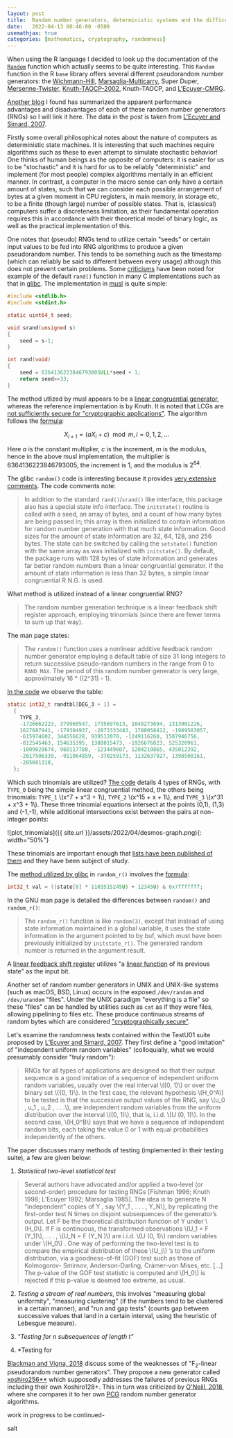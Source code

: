 ```yaml
---
layout: post
title:  Random number generators, deterministic systems and the difficulty of modeling stochasticity
date:   2022-04-13 00:46:00 -0500
usemathjax: true
categories: [mathematics, cryptography, randomness]
---
```

When using the R language I decided to look up the documentation of the [`Random`](https://www.rdocumentation.org/packages/base/versions/3.6.2/topics/Random) function which actually seems to be quite interesting. This `Random` function in the R `base` library offers several different pseudorandom number generators: the [Wichmann-Hill](https://en.wikipedia.org/wiki/Wichmann%E2%80%93Hill), [Marsaglia-Multicarry](https://en.wikipedia.org/wiki/Multiply-with-carry_pseudorandom_number_generator), Super Duper, [Mersenne-Twister](https://en.wikipedia.org/wiki/Mersenne_Twister), [Knuth-TAOCP-2002](https://www-cs-faculty.stanford.edu/~knuth/news02.html), Knuth-TAOCP, and [L'Ecuyer-CMRG](https://pubsonline.informs.org/doi/abs/10.1287/opre.47.1.159). 

[Another blog](https://coolbutuseless.github.io/2020/07/07/the-quality-of-rs-random-number-generators/) I found has summarized the apparent performance advantages and disadvantages of each of these random number generators (RNGs) so I will link it here. The data in the post is taken from [L'Ecuyer and Simard, 2007](https://www.iro.umontreal.ca/~lecuyer/myftp/papers/testu01.pdf). 

Firstly some overall philosophical notes about the nature of computers as deterministic state machines. It is interesting that such machines require algorithms such as these to even attempt to simulate stochastic behavior! One thinks of human beings as the opposite of computers: it is easier for us to be "stochastic" and it is hard for us to be reliably "deterministic" and implement (for most people) complex algorithms mentally in an efficient manner. In contrast, a computer in the macro sense can only have a certain amount of states, such that we can consider each possible arrangement of bytes at a given moment in CPU registers, in main memory, in storage etc, to be a finite (though large) number of possible states. That is, (classical) computers suffer a discreteness limitation, as their fundamental operation requires this in accordance with their theoretical model of binary logic, as well as the practical implementation of this.

One notes that (pseudo) RNGs tend to utilize certain "seeds" or certain input values to be fed into RNG algorithms to produce a given pseudorandom number. This tends to be something such as the timestamp (which can reliably be said to different between every usage) although this does not prevent certain problems. Some [criticisms](https://scicomp.stackexchange.com/questions/30479/how-good-are-current-implementations-of-rand-in-c) have been noted for example of the default `rand()` function in many C implementations such as that in [glibc](https://sourceware.org/git/?p=glibc.git;a=blob;f=stdlib/rand.c;h=9c90e77af5d797894a1c50f1bb84c136dc5deb80;hb=HEAD). The implementation in [musl](https://git.musl-libc.org/cgit/musl/tree/src/prng/rand.c) is quite simple:

```c
#include <stdlib.h>
#include <stdint.h>

static uint64_t seed;

void srand(unsigned s)
{
	seed = s-1;
}

int rand(void)
{
	seed = 6364136223846793005ULL*seed + 1;
	return seed>>33;
}
```
The method utlized by musl appears to be a [linear congruential generator](https://en.wikipedia.org/wiki/Linear_congruential_generator#:~:text=264-,6364136223846793005,-1), whereas the reference implementation is by Knuth. It is noted that LCGs are [not sufficiently secure for "cryptographic applications"](https://crypto.stackexchange.com/questions/60543/how-are-linear-congruential-generator-multipliers-chosen). The algorithm follows the [formula](https://www.eg.bucknell.edu/~xmeng/Course/CS6337/Note/master/node40.html):

$$X_{i+1} = (aX_i + c) \mod m, i=0,1,2,...$$

Here *a* is the constant multiplier, *c* is the increment, *m* is the modulus, hence in the above musl implementation, the multiplier is 6364136223846793005, the increment is 1, and the modulus is 2<sup>64</sup>.

The glibc `random()` code is interesting because it provides [very extensive comments](https://sourceware.org/git/?p=glibc.git;a=blob;f=stdlib/random.c#l59). The code comments note:
> In addition to the standard `rand()`/`srand()` like interface, this package also has a special state info interface.  The `initstate()` routine is called with a seed, an array of bytes, and a count of how many bytes are being passed in; this array is then initialized to contain information for random number generation with that much state information.  Good sizes for the amount of state information are 32, 64, 128, and 256 bytes.  The state can be switched by calling the `setstate()` function with the same array as was initialized with `initstate()`.  By default, the package runs with 128 bytes of state information and generates far better random numbers than a linear congruential generator.  If the amount of state information is less than 32 bytes, a simple linear congruential R.N.G. is used.

What method is utilized instead of a linear congruential RNG?
> The random number generation technique is a linear feedback shift register approach, employing trinomials (since there are fewer terms to sum up that way).

The man page states:
> The `random()` function uses a nonlinear additive feedback random number generator employing a default table of size 31 long integers to return successive pseudo-random numbers in the range from 0 to `RAND_MAX`. The period of this random number generator is very large, approximately 16 * ((2^31) - 1).

[In the code](https://sourceware.org/git/?p=glibc.git;a=blob;f=stdlib/random.c#l146) we observe the table:
```c
static int32_t randtbl[DEG_3 + 1] =
  {
    TYPE_3,
    -1726662223, 379960547, 1735697613, 1040273694, 1313901226,
    1627687941, -179304937, -2073333483, 1780058412, -1989503057,
    -615974602, 344556628, 939512070, -1249116260, 1507946756,
    -812545463, 154635395, 1388815473, -1926676823, 525320961,
    -1009028674, 968117788, -123449607, 1284210865, 435012392,
    -2017506339, -911064859, -370259173, 1132637927, 1398500161,
    -205601318,
  };
```

Which such trinomials are utilized? [The code](https://sourceware.org/git/?p=glibc.git;a=blob;f=stdlib/random.c#l94) details 4 types of RNGs, with `TYPE_0` being the simple linear congruential method, the others being trinomials: `TYPE_1` \\(x^7 + x^3 + 1\\), `TYPE_2` \\(x^15 + x + 1\\), and `TYPE_3` \\(x^31 + x^3 + 1\\). These three trinomial equations intersect at the points (0,1), (1,3) and (-1,-1), while additional intersections exist between the pairs at non-integer points:

![plot_trinomials]({{ site.url }}/assets/2022/04/desmos-graph.png){: width="50%"}

These trinomials are important enough that [lists have been published of them](https://www.unf.edu/~cwinton/html/cop4300/s09/class.notes/c1-VLP-RNGs.pdf) and they have been subject of study.

The [method utilized by glibc](https://www.redhat.com/en/blog/understanding-random-number-generators-and-their-limitations-linux) in `random_r()` involves the [formula](https://github.com/lattera/glibc/blob/master/stdlib/random_r.c#L364):

```c
int32_t val = ((state[0] * 1103515245U) + 12345U) & 0x7fffffff;
```

In the GNU man page is detailed the differences between `random()` and `random_r()`:
> The `random_r()` function is like `random(3)`, except that instead of using state information maintained in a global variable, it uses the state information in the argument pointed to by buf, which must have been previously initialized by `initstate_r()`.  The generated random number is returned in the argument result.

A [linear feedback shift register](https://en.wikipedia.org/wiki/Linear-feedback_shift_register) utilizes "a [linear function](https://en.wikipedia.org/wiki/Linearity#Boolean_functions) of its previous state" as the input bit.

Another set of random number generators in UNIX and UNIX-like systems (such as macOS, BSD, Linux) occurs in the exposed `/dev/random` and `/dev/urandom` "files". Under the UNIX paradigm "everything is a file" so these "files" can be handled by utilities such as `cat` as if they were files, allowing pipelining to files etc. These produce continuous streams of random bytes which are considered ["cryptographically secure"](https://en.wikipedia.org/wiki//dev/random#Linux). 

Let's examine the randomness tests contained within the TestU01 suite proposed by [L’Ecuyer and Simard, 2007](https://www.iro.umontreal.ca/~lecuyer/myftp/papers/testu01.pdf). They first define a "good imitation" of "independent uniform random variables" (colloquially, what we would presumably consider "truly random"):
> RNGs for all types of applications are designed so that their output sequence is a good imitation of a sequence of independent uniform random variables, usually over the real interval \\((0, 1)\\) or over the binary set \\(\{0, 1\}\\). In the first case, the relevant hypothesis \\(H_0^A\\) to be tested is that the successive output values of the RNG, say \\(u_0 , u_1 , u_2 , . . .\\), are independent random variables from the uniform distribution over the interval \\((0, 1)\\), that is, i.i.d. \\(U (0, 1)\\). In the second case, \\(H_0^B\\) says that we have a sequence of independent random bits, each taking the value 0 or 1 with equal probabilities independently of the others.

The paper discusses many methods of testing (implemented in their testing suite), a few are given below:

1. *Statistical two-level statistical test*
> Several authors have advocated and/or applied a two-level (or second-order) procedure for testing RNGs [Fishman 1996; Knuth 1998; L’Ecuyer 1992; Marsaglia 1985]. The idea is to generate N “independent” copies of Y , say \\(Y_1 , . . . , Y_N\\), by replicating the first-order test N times on disjoint subsequences of the generator’s output. Let F be the theoretical distribution function of Y under \\(H_0\\). If F is continuous, the transformed observations \\(U_1 = F (Y_1)\\), . . . , \\(U_N = F (Y_N )\\) are i.i.d. \\(U (0, 1)\\) random variables under \\(H_0\\) . One way of performing the two-level test is to compare the empirical distribution of these \\(U_j\\) ’s to the uniform distribution, via a goodness-of-fit (GOF) test such as those of Kolmogorov- Smirnov, Anderson-Darling, Crámer-von Mises, etc.
> [...]
> The p-value of the GOF test statistic is computed and \\(H_0\\) is rejected if this p-value is deemed too extreme, as usual.

2. *Testing a stream of real numbers*, this involves "measuring global uniformity", "measuring clustering" (if the numbers tend to be clustered in a certain manner), and "run and gap tests" (counts gap between successive values that land in a certain interval, using the heuristic of Lebesgue measure).

3. *"Testing for n subsequences of length t"*

4. *Testing for

[Blackman and Vigna, 2018](https://arxiv.org/abs/1805.01407) discuss some of the weaknesses of "F<sub>2</sub>-linear pseudorandom number generators". They propose a new generator called [xoshiro256\*\*](https://prng.di.unimi.it/) which supposedly addresses the failures of previous RNGs including their own Xoshiro128+. This in turn was criticized by [O'Neill, 2018](https://www.pcg-random.org/posts/a-quick-look-at-xoshiro256.html), where she compares it to her own [PCG](https://www.pcg-random.org/paper.html) random number generator algorithms.

work in progress to be continued-

salt

